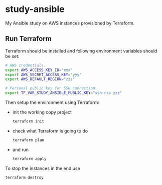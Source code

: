 study-ansible
================

My Ansible study on AWS instances provisioned by Terraform.

Run Terraform
----------------

Terraform should be installed and following environment variables should be set:

```bash
# AWS credentials.
export AWS_ACCESS_KEY_ID="xxx"
export AWS_SECRET_ACCESS_KEY="yyy"
export AWS_DEFAULT_REGION="zzz"

# Personal public key for SSH connection.
export TF_VAR_STUDY_ANSIBLE_PUBLIC_KEY="ssh-rsa zzz"
```

Then setup the environment using Terraform:

* init the working copy project

    ```bash
    terraform init
    ```

* check what Terraform is going to do

    ```bash
    terraform plan
    ```

* and run

    ```bash
    terraform apply
    ```

To stop the instances in the end use

```bash
terraform destroy
```
